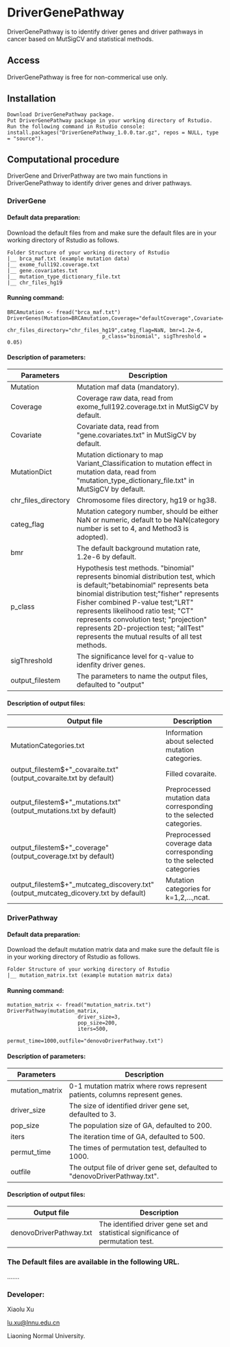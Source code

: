 # DriverGenePathway
DriverGenePathway is to identify driver genes and driver pathways in cancer based on MutSigCV and statistical methods.

## Access
DriverGenePathway is free for non-commerical use only.

## Installation
```
Download DriverGenePathway package.
Put DriverGenePathway package in your working directory of Rstudio.
Run the following command in Rstudio console:
install.packages("DriverGenePathway_1.0.0.tar.gz", repos = NULL, type = "source").
```
## Computational procedure
DriverGene and DriverPathway are two main functions in DriverGenePathway to identify driver genes and driver pathways.

### DriverGene

#### Default data preparation:

Download the default files from and make sure the default files are in your working directory of Rstudio as follows.

```
Folder Structure of your working directory of Rstudio
|__ brca_maf.txt (example mutation data)
|__ exome_full192.coverage.txt
|__ gene.covariates.txt
|__ mutation_type_dictionary_file.txt
|__ chr_files_hg19
```

#### Running command:
```
BRCAmutation <- fread("brca_maf.txt")
DriverGenes(Mutation=BRCAmutation,Coverage="defaultCoverage",Covariate="defaultCovariate",MutationDict="defaultDict",
                               chr_files_directory="chr_files_hg19",categ_flag=NaN, bmr=1.2e-6,
                               p_class="binomial", sigThreshold = 0.05)
```                              

#### Description of parameters:

|Parameters|Description|
|----|----|
|Mutation|Mutation maf data (mandatory).|
|Coverage|Coverage raw data, read from exome_full192.coverage.txt in MutSigCV by default.|
|Covariate|Covariate data, read from "gene.covariates.txt" in MutSigCV by default.|
|MutationDict|Mutation dictionary to map Variant_Classification to mutation effect in mutation data, read from "mutation_type_dictionary_file.txt" in MutSigCV by default.|
|chr_files_directory|Chromosome files directory, hg19 or hg38.|
|categ_flag|Mutation category number, should be either NaN or numeric, default to be NaN(category number is set to 4, and Method3 is adopted).|
|bmr|The default background mutation rate, 1.2e-6 by default.|
|p_class|Hypothesis test methods. "binomial" represents binomial distribution test, which is default;"betabinomial" represents beta binomial distribution test;"fisher" represents Fisher combined P-value test;"LRT" represents likelihood ratio test; "CT" represents convolution test; "projection" represents 2D-projection test; "allTest" represents the mutual results of all test methods.|
|sigThreshold|The significance level for q-value to idenfity driver genes.|
|output_filestem|The parameters to name the output files, defaulted to "output"|

#### Description of output files:
|Output file|Description|
|----|----|
|MutationCategories.txt| Information about selected mutation categories.|
|output_filestem$+"_covaraite.txt"(output_covaraite.txt by default)| Filled covaraite.|
|output_filestem$+"_mutations.txt"(output_mutations.txt by default)| Preprocessed mutation data corresponding to the selected categories.|
|output_filestem$+"_coverage"(output_coverage.txt by default)| Preprocessed coverage data corresponding to the selected categories|
|output_filestem$+"_mutcateg_discovery.txt"(output_mutcateg_dicovery.txt by default)| Mutation categories for k=1,2,...,ncat.|

### DriverPathway

#### Default data preparation:

Download the default mutation matrix data and make sure the default file is in your working directory of Rstudio as follows.

```
Folder Structure of your working directory of Rstudio
|__ mutation_matrix.txt (example mutation matrix data)
```

#### Running command:
```
mutation_matrix <- fread("mutation_matrix.txt")
DriverPathway(mutation_matrix,
                       driver_size=3,
                       pop_size=200,
                       iters=500,
                       permut_time=1000,outfile="denovoDriverPathway.txt")
```
#### Description of parameters:

|Parameters|Description|
|----|----|
|mutation_matrix|0-1 mutation matrix where rows represent patients, columns represent genes.|
|driver_size|The size of identified driver gene set, defaulted to 3.|
|pop_size|The population size of GA, defaulted to 200.|
|iters|The iteration time of GA, defaulted to 500.|
|permut_time|The times of permutation test, defaulted to 1000.|
|outfile|The output file of driver gene set, defaulted to "denovoDriverPathway.txt".|

#### Description of output files:
|Output file|Description|
|----|----|
|denovoDriverPathway.txt|The identified driver gene set and statistical significance of permutation test.|

### The Default files are available in the following URL.

.......

### Developer: 

Xiaolu Xu 

lu.xu@lnnu.edu.cn

Liaoning Normal University.
